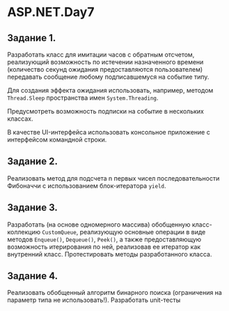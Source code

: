 # ASP.NET.Day7

## Задание 1. 
Разработать класс для имитации часов с обратным отсчетом, реализующий возможность по истечении назначенного времени (количество секунд ожидания предоставляются пользователем) передавать сообщение любому подписавшемуся на событие типу. 

Для создания эффекта ожидания использовать, например, методом `Thread.Sleep` пространства имен `System.Threading`. 

Предусмотреть возможность подписки на событие в нескольких классах. 

В качестве UI-интерфейса использовать консольное приложение с интерфейсом командной строки.

## Задание 2. 
Реализовать метод для подсчета n первых чисел последовательности Фибоначчи с использованием блок-итератора `yield`.

## Задание 3. 
Разработать (на основе одномерного массива) обобщенную класс-коллекцию `CustomQueue`, реализующую основные операции в виде методов `Enqueue()`, `Dequeue()`, `Peek()`, а также предоставляющую возможность итерирования по ней, реализовав ее итератор как внутренний класс. Протестировать методы разработанного класса.

## Задание 4. 
Реализовать обобщенный алгоритм бинарного поиска (ограничения на параметр типа не использовать!). Разработать unit-тесты
